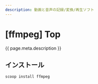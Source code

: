 ```yaml
---
description: 動画と音声の記録/変換/再生ソフト
---
```


# [ffmpeg] Top

{{ page.meta.description }}


インストール
------------

```
scoop install ffmpeg
```

